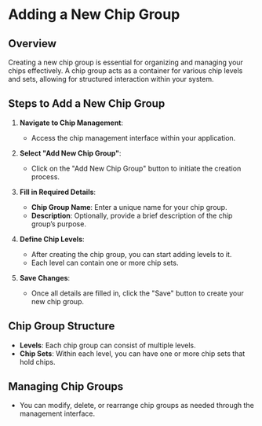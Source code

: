 # Adding a New Chip Group

## Overview
   Creating a new chip group is essential for organizing and managing your chips effectively. A chip group acts as a container for various chip levels and sets, allowing for structured interaction within your system.

## Steps to Add a New Chip Group

1. **Navigate to Chip Management**:
   - Access the chip management interface within your application.

2. **Select "Add New Chip Group"**:
   - Click on the "Add New Chip Group" button to initiate the creation process.

3. **Fill in Required Details**:
   - **Chip Group Name**: Enter a unique name for your chip group.
   - **Description**: Optionally, provide a brief description of the chip group’s purpose.

4. **Define Chip Levels**:
   - After creating the chip group, you can start adding levels to it.
   - Each level can contain one or more chip sets.

5. **Save Changes**:
   - Once all details are filled in, click the "Save" button to create your new chip group.

## Chip Group Structure
- **Levels**: Each chip group can consist of multiple levels.
- **Chip Sets**: Within each level, you can have one or more chip sets that hold chips.

## Managing Chip Groups
- You can modify, delete, or rearrange chip groups as needed through the management interface.